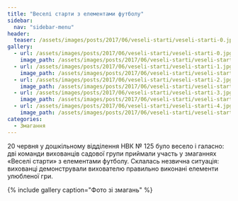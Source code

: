 ```yaml
---
title: "Веселі старти з елементами футболу"
sidebar:
  nav: "sidebar-menu"
header:
  teaser: /assets/images/posts/2017/06/veseli-starti/veseli-starti-0.jpg
gallery:
  - url: /assets/images/posts/2017/06/veseli-starti/veseli-starti-0.jpg
    image_path: /assets/images/posts/2017/06/veseli-starti/veseli-starti-0.jpg
  - url: /assets/images/posts/2017/06/veseli-starti/veseli-starti-1.jpg
    image_path: /assets/images/posts/2017/06/veseli-starti/veseli-starti-1.jpg
  - url: /assets/images/posts/2017/06/veseli-starti/veseli-starti-2.jpg
    image_path: /assets/images/posts/2017/06/veseli-starti/veseli-starti-2.jpg
  - url: /assets/images/posts/2017/06/veseli-starti/veseli-starti-3.jpg
    image_path: /assets/images/posts/2017/06/veseli-starti/veseli-starti-3.jpg
  - url: /assets/images/posts/2017/06/veseli-starti/veseli-starti-4.jpg
    image_path: /assets/images/posts/2017/06/veseli-starti/veseli-starti-4.jpg
categories:
  - Змагання
---
```


20 червня у дошкільному відділення НВК № 125 було весело і  галасно:  дві команди вихованців садової групи приймали участь у змаганнях «Веселі старти» з елементами футболу. Склалась незвична ситуація: вихованці демонстрували вихователю правильно виконані елементи улюбленої гри.

{% include gallery caption="Фото зі змагань" %}
